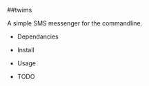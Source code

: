 ##twims

A simple SMS messenger for the commandline.

* Dependancies

* Install
	
* Usage
	
* TODO

